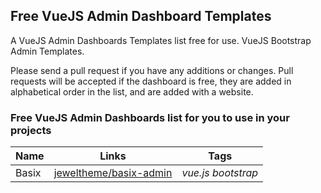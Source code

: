 ## Free VueJS Admin Dashboard Templates

A VueJS Admin Dashboards Templates list free for use. VueJS Bootstrap Admin Templates.

Please send a pull request if you have any additions or changes. Pull requests will be accepted if the dashboard is free, they are added in alphabetical order in the list, and are added with a website.

### Free VueJS Admin Dashboards list for you to use in your projects

Name | Links | Tags
------------ | ------- | -------
Basix | [jeweltheme/basix-admin](https://github.com/jeweltheme/basix-admin) | _vue.js_ _bootstrap_

